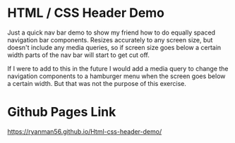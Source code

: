 # HTML / CSS Header Demo
Just a quick nav bar demo to show my friend how to do equally spaced navigation bar components. Resizes accurately to any screen size, but doesn't include any media queries, so if screen size goes below a certain width parts of the nav bar will start to get cut off.

If I were to add to this in the future I would add a media query to change the navigation components to a hamburger menu when the screen goes below a certain width. But that was not the purpose of this exercise.

# Github Pages Link
https://ryanman56.github.io/Html-css-header-demo/
